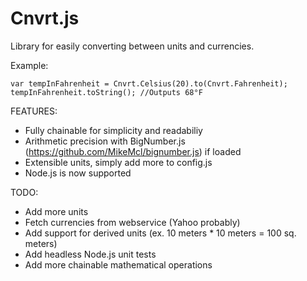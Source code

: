 Cnvrt.js
=========

Library for easily converting between units and currencies.

Example:

    var tempInFahrenheit = Cnvrt.Celsius(20).to(Cnvrt.Fahrenheit);
    tempInFahrenheit.toString(); //Outputs 68°F

FEATURES:
* Fully chainable for simplicity and readabiliy
* Arithmetic precision with BigNumber.js (https://github.com/MikeMcl/bignumber.js) if loaded
* Extensible units, simply add more to config.js
* Node.js is now supported

TODO:
* Add more units
* Fetch currencies from webservice (Yahoo probably)
* Add support for derived units (ex. 10 meters * 10 meters = 100 sq. meters)
* Add headless Node.js unit tests
* Add more chainable mathematical operations
